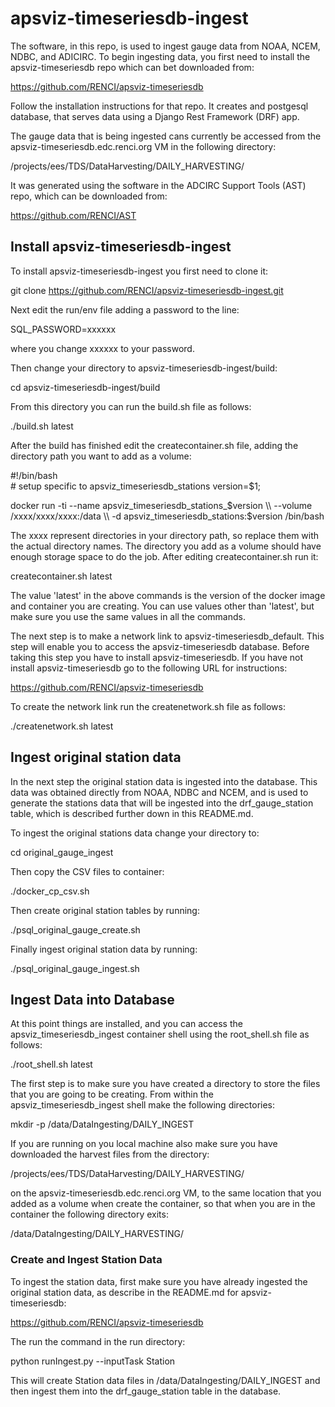 # apsviz-timeseriesdb-ingest 
The software, in this repo, is used to ingest gauge data from NOAA, NCEM, NDBC, and ADICIRC. To begin ingesting data, you first need to install the apsviz-timeseriesdb repo which can bet downloaded from:  

https://github.com/RENCI/apsviz-timeseriesdb  

Follow the installation instructions for that repo. It creates and postgesql database, that serves data using a Django Rest Framework (DRF) app. 

The gauge data that is being ingested cans currently be accessed from the apsviz-timeseriesdb.edc.renci.org VM in the following directory:   

/projects/ees/TDS/DataHarvesting/DAILY_HARVESTING/ 

It was generated using the software in the ADCIRC Support Tools (AST) repo, which can be downloaded from:  

https://github.com/RENCI/AST

## Install apsviz-timeseriesdb-ingest

To install apsviz-timeseriesdb-ingest you first need to clone it:

git clone https://github.com/RENCI/apsviz-timeseriesdb-ingest.git

Next edit the run/env file adding a password to the line:

SQL_PASSWORD=xxxxxx

where you change xxxxxx to your password.

Then change your directory to apsviz-timeseriesdb-ingest/build:

cd apsviz-timeseriesdb-ingest/build

From this directory you can run the build.sh file as follows:

./build.sh latest

After the build has finished edit the createcontainer.sh file, adding the directory path you want to add as a volume:

\#!/bin/bash  
\# setup specific to apsviz_timeseriesdb_stations 
version=$1; 

docker run -ti --name apsviz_timeseriesdb_stations_$version \\  
  --volume /xxxx/xxxx/xxxx:/data \\  
  -d apsviz_timeseriesdb_stations:$version /bin/bash 

The xxxx represent directories in your directory path, so replace them with the actual directory names. The directory you add as a volume should have enough storage space to do the job. After editing createcontainer.sh run it:

createcontainer.sh latest

The value 'latest' in the above commands is the version of the docker image and container you are creating. You can use values other than 'latest', but make sure you use the same values in all the commands.

The next step is to make a network link to apsviz-timeseriesdb_default. This step will enable you to access the apsviz-timeseriesdb database. Before taking this step you have to install apsviz-timeseriesdb. If you have not install apsviz-timeseriesdb go to the following URL for instructions:

https://github.com/RENCI/apsviz-timeseriesdb

To create the network link run the createnetwork.sh file as follows:

./createnetwork.sh latest

## Ingest original station data

In the next step the original station data is ingested into the database. This data was obtained directly from NOAA, NDBC and NCEM, and is used to generate the stations data that will be ingested into the drf_gauge_station table, which is described further down in this README.md.

To ingest the original stations data change your directory to:

cd original_gauge_ingest

Then copy the CSV files to container:

./docker_cp_csv.sh

Then create original station tables by running:

./psql_original_gauge_create.sh

Finally ingest original station data by running:

./psql_original_gauge_ingest.sh

## Ingest Data into Database

At this point things are installed, and you can access the apsviz_timeseriesdb_ingest container shell using the root_shell.sh file as follows:

./root_shell.sh latest
 
The first step is to make sure you have created a directory to store the files that you are going to be creating. From within the apsviz_timeseriesdb_ingest shell make the following directories:

mkdir -p /data/DataIngesting/DAILY_INGEST

If you are running on you local machine also make sure you have downloaded the harvest files from the directory:

/projects/ees/TDS/DataHarvesting/DAILY_HARVESTING/

on the apsviz-timeseriesdb.edc.renci.org VM, to the same location that you added as a volume when create the container, so that when you are in the container the following directory exits:

/data/DataIngesting/DAILY_HARVESTING/

### Create and Ingest Station Data 

To ingest the station data, first make sure you have already ingested the original station data, as describe in the README.md for apsviz-timeseriesdb:

https://github.com/RENCI/apsviz-timeseriesdb

The run the command in the run directory:

python runIngest.py --inputTask Station

This will create Station data files in /data/DataIngesting/DAILY_INGEST and then ingest them into the drf_gauge_station table in the database.

